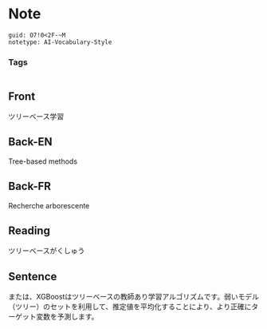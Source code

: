 # Note
```
guid: O7!0<2F-~M
notetype: AI-Vocabulary-Style
```

### Tags
```
```

## Front
ツリーベース学習

## Back-EN
Tree-based methods

## Back-FR
Recherche arborescente

## Reading
ツリーベースがくしゅう

## Sentence
または、XGBoostはツリーベースの教師あり学習アルゴリズムです。弱いモデル（ツリー）のセットを利用して、推定値を平均化することにより、より正確にターゲット変数を予測します。
